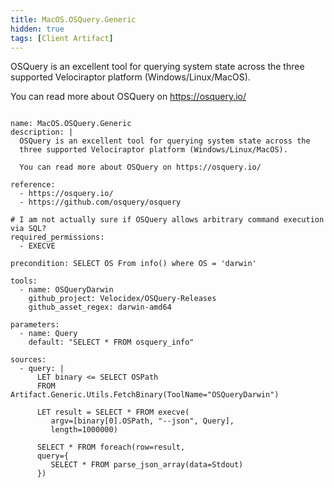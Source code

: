 ```yaml
---
title: MacOS.OSQuery.Generic
hidden: true
tags: [Client Artifact]
---
```


OSQuery is an excellent tool for querying system state across the
three supported Velociraptor platform (Windows/Linux/MacOS).

You can read more about OSQuery on https://osquery.io/


<pre><code class="language-yaml">
name: MacOS.OSQuery.Generic
description: |
  OSQuery is an excellent tool for querying system state across the
  three supported Velociraptor platform (Windows/Linux/MacOS).

  You can read more about OSQuery on https://osquery.io/

reference:
  - https://osquery.io/
  - https://github.com/osquery/osquery

# I am not actually sure if OSQuery allows arbitrary command execution via SQL?
required_permissions:
  - EXECVE

precondition: SELECT OS From info() where OS = 'darwin'

tools:
  - name: OSQueryDarwin
    github_project: Velocidex/OSQuery-Releases
    github_asset_regex: darwin-amd64

parameters:
  - name: Query
    default: "SELECT * FROM osquery_info"

sources:
  - query: |
      LET binary &lt;= SELECT OSPath
      FROM Artifact.Generic.Utils.FetchBinary(ToolName="OSQueryDarwin")

      LET result = SELECT * FROM execve(
         argv=[binary[0].OSPath, "--json", Query],
         length=1000000)

      SELECT * FROM foreach(row=result,
      query={
         SELECT * FROM parse_json_array(data=Stdout)
      })

</code></pre>

